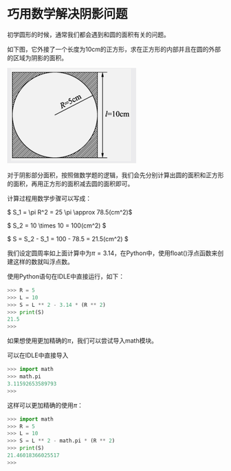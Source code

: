# 巧用数学解决阴影问题

初学圆形的时候，通常我们都会遇到和圆的面积有关的问题。

如下图，它外接了一个长度为10cm的正方形，求在正方形的内部并且在圆的外部的区域为阴影的面积。

![image-20210715232956716](../.gitbook/assets/image-20210715232956716.png)

对于阴影部分面积，按照做数学题的逻辑，我们会先分别计算出圆的面积和正方形的面积，再用正方形的面积减去圆的面积即可。

计算过程用数学步骤可以写成：

$ S\_1 = \pi R^2 = 25 \pi \approx 78.5\(cm^2\)$

$ S\_2 = 10 \times 10 = 100\(cm^2\) $

$ S = S\_2 - S\_1 = 100 - 78.5 = 21.5\(cm^2\) $

我们设定圆周率如上面计算中为$\pi=3.14$，在Python中，使用float\(\)浮点函数来创建这样的数就叫浮点数。

使用Python语句在IDLE中直接运行，如下：

```python
>>> R = 5
>>> L = 10
>>> S = L ** 2 - 3.14 * (R ** 2)
>>> print(S)
21.5
>>>
```

如果想使用更加精确的$\pi$，我们可以尝试导入math模块。

可以在IDLE中直接导入

```python
>>> import math
>>> math.pi
3.11592653589793
>>>
```

这样可以更加精确的使用$\pi$：

```python
>>> import math
>>> R = 5
>>> L = 10
>>> S = L ** 2 - math.pi * (R ** 2)
>>> print(S)
21.46018366025517
>>>
```

